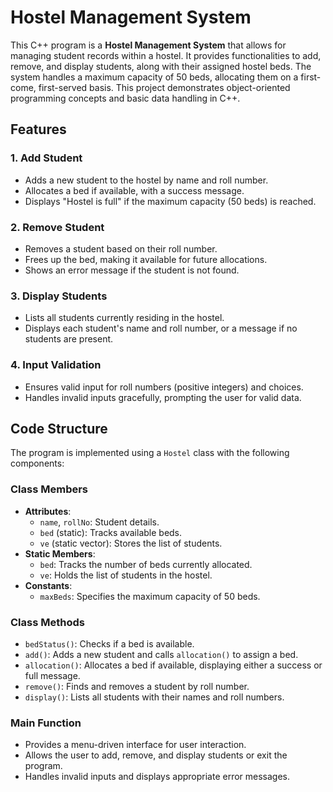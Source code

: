 # Hostel Management System

This C++ program is a **Hostel Management System** that allows for managing student records within a hostel. It provides functionalities to add, remove, and display students, along with their assigned hostel beds. The system handles a maximum capacity of 50 beds, allocating them on a first-come, first-served basis. This project demonstrates object-oriented programming concepts and basic data handling in C++.

## Features

### 1. Add Student
- Adds a new student to the hostel by name and roll number.
- Allocates a bed if available, with a success message.
- Displays "Hostel is full" if the maximum capacity (50 beds) is reached.

### 2. Remove Student
- Removes a student based on their roll number.
- Frees up the bed, making it available for future allocations.
- Shows an error message if the student is not found.

### 3. Display Students
- Lists all students currently residing in the hostel.
- Displays each student's name and roll number, or a message if no students are present.

### 4. Input Validation
- Ensures valid input for roll numbers (positive integers) and choices.
- Handles invalid inputs gracefully, prompting the user for valid data.

## Code Structure

The program is implemented using a `Hostel` class with the following components:

### Class Members
- **Attributes**:
  - `name`, `rollNo`: Student details.
  - `bed` (static): Tracks available beds.
  - `ve` (static vector): Stores the list of students.
- **Static Members**:
  - `bed`: Tracks the number of beds currently allocated.
  - `ve`: Holds the list of students in the hostel.
- **Constants**:
  - `maxBeds`: Specifies the maximum capacity of 50 beds.

### Class Methods
- `bedStatus()`: Checks if a bed is available.
- `add()`: Adds a new student and calls `allocation()` to assign a bed.
- `allocation()`: Allocates a bed if available, displaying either a success or full message.
- `remove()`: Finds and removes a student by roll number.
- `display()`: Lists all students with their names and roll numbers.

### Main Function
- Provides a menu-driven interface for user interaction.
- Allows the user to add, remove, and display students or exit the program.
- Handles invalid inputs and displays appropriate error messages.



